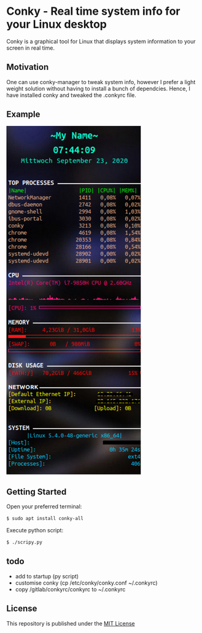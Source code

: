# Conky - Real time system info for your Linux desktop 

Conky is a graphical tool for Linux that displays system information to your screen in real time.

## Motivation

One can use conky-manager to tweak system info, however I prefer a light weight solution without having to install a bunch of dependcies.
Hence, I have installed conky and tweaked the .conkyrc file.

## Example

<p align="left">
  <img src="./conkyrc-sensored.png" width="350" title="My Personal Conky Theme">
</p>

## Getting Started

Open your preferred terminal:

```bash
$ sudo apt install conky-all
```

Execute python script:

```bash
$ ./scripy.py
```

## todo

- add to startup (py script)
- customise conky (cp /etc/conky/conky.conf ~/.conkyrc)
- copy /gitlab/conkyrc/conkyrc to ~/.conkyrc

## License

This repository is published under the [MIT License](https://opensource.org/licenses/MIT)